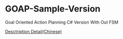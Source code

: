 # GOAP-Sample-Version
Goal Oriented Action Planning C# Version With Out FSM

[Desctription Detail(Chinese)](https://zhuanlan.zhihu.com/p/575072589?)